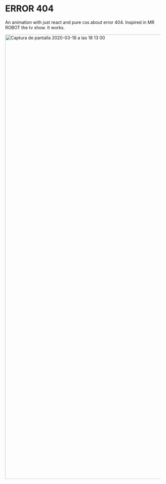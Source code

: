 # ERROR 404

An animation with just react and pure css about error 404. Inspired in MR ROBOT the tv show. It works.

<img width="1440" alt="Captura de pantalla 2020-03-18 a las 18 13 00" src="https://user-images.githubusercontent.com/44972334/76987917-3cfb0d80-6944-11ea-825c-731b294f0019.png">
